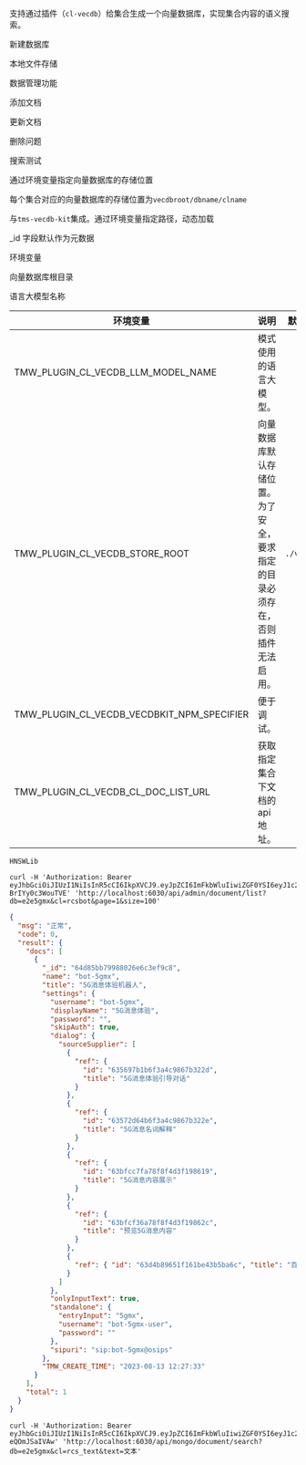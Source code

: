 支持通过插件（`cl-vecdb`）给集合生成一个向量数据库，实现集合内容的语义搜索。

新建数据库

本地文件存储

数据管理功能

添加文档

更新文档

删除问题

搜索测试

通过环境变量指定向量数据库的存储位置

每个集合对应的向量数据库的存储位置为`vecdbroot/dbname/clname`

与`tms-vecdb-kit`集成。通过环境变量指定路径，动态加载

\_id 字段默认作为元数据

环境变量

向量数据库根目录

语言大模型名称

| 环境变量                                   | 说明                                                                         | 默认值    |
| ------------------------------------------ | ---------------------------------------------------------------------------- | --------- |
| TMW_PLUGIN_CL_VECDB_LLM_MODEL_NAME         | 模式使用的语言大模型。                                                       |           |
| TMW_PLUGIN_CL_VECDB_STORE_ROOT             | 向量数据库默认存储位置。为了安全，要求指定的目录必须存在，否则插件无法启用。 | `./vecdb` |
| TMW_PLUGIN_CL_VECDB_VECDBKIT_NPM_SPECIFIER | 便于调试。                                                                   |           |
| TMW_PLUGIN_CL_VECDB_CL_DOC_LIST_URL        | 获取指定集合下文档的 api 地址。                                              |           |

`HNSWLib`

```shell
curl -H 'Authorization: Bearer eyJhbGciOiJIUzI1NiIsInR5cCI6IkpXVCJ9.eyJpZCI6ImFkbWluIiwiZGF0YSI6eyJ1c2VybmFtZSI6ImFkbWluIn0sImlzQWRtaW4iOnRydWUsImFsbG93TXVsdGlMb2dpbiI6ZmFsc2UsImlhdCI6MTY5NDIzOTk0MCwiZXhwIjoxNjk0MzI2MzQwfQ.awt_GKOgXdb41IHkxNViuyuJWlsB-BrIYy0c3WouTVE' 'http://localhost:6030/api/admin/document/list?db=e2e5gmx&cl=rcsbot&page=1&size=100'
```

```json
{
  "msg": "正常",
  "code": 0,
  "result": {
    "docs": [
      {
        "_id": "64d85bb79988026e6c3ef9c8",
        "name": "bot-5gmx",
        "title": "5G消息体验机器人",
        "settings": {
          "username": "bot-5gmx",
          "displayName": "5G消息体验",
          "password": "",
          "skipAuth": true,
          "dialog": {
            "sourceSupplier": [
              {
                "ref": {
                  "id": "635697b1b6f3a4c9867b322d",
                  "title": "5G消息体验引导对话"
                }
              },
              {
                "ref": {
                  "id": "63572d64b6f3a4c9867b322e",
                  "title": "5G消息名词解释"
                }
              },
              {
                "ref": {
                  "id": "63bfcc7fa78f8f4d3f198619",
                  "title": "5G消息内容展示"
                }
              },
              {
                "ref": {
                  "id": "63bfcf36a78f8f4d3f19862c",
                  "title": "预览5G消息内容"
                }
              },
              {
                "ref": { "id": "63d4b89651f161be43b5ba6c", "title": "百度搜索" }
              }
            ]
          },
          "onlyInputText": true,
          "standalone": {
            "entryInput": "5gmx",
            "username": "bot-5gmx-user",
            "password": ""
          },
          "sipuri": "sip:bot-5gmx@osips"
        },
        "TMW_CREATE_TIME": "2023-08-13 12:27:33"
      }
    ],
    "total": 1
  }
}
```

```shell
curl -H 'Authorization: Bearer eyJhbGciOiJIUzI1NiIsInR5cCI6IkpXVCJ9.eyJpZCI6ImFkbWluIiwiZGF0YSI6eyJ1c2VybmFtZSI6ImFkbWluIn0sImlzQWRtaW4iOnRydWUsImFsbG93TXVsdGlMb2dpbiI6ZmFsc2UsImlhdCI6MTY5NDMyMDQyNiwiZXhwIjoxNjk0NDA2ODI2fQ.iLXhyL035wA9oFXhDrhV7hWIsvjkmRl-eQOmJSaIVAw' 'http://localhost:6030/api/mongo/document/search?db=e2e5gmx&cl=rcs_text&text=文本'
```
